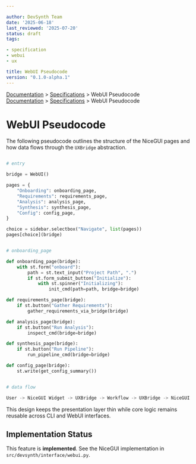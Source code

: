 ```yaml
---

author: DevSynth Team
date: '2025-06-18'
last_reviewed: '2025-07-20'
status: draft
tags:

- specification
- webui
- ux

title: WebUI Pseudocode
version: "0.1.0-alpha.1"
---
```

<div class="breadcrumbs">
<a href="../index.md">Documentation</a> &gt; <a href="index.md">Specifications</a> &gt; WebUI Pseudocode
</div>

<div class="breadcrumbs">
<a href="../index.md">Documentation</a> &gt; <a href="index.md">Specifications</a> &gt; WebUI Pseudocode
</div>

# WebUI Pseudocode

The following pseudocode outlines the structure of the NiceGUI pages and how data flows through the `UXBridge` abstraction.

```python

# entry

bridge = WebUI()

pages = {
    "Onboarding": onboarding_page,
    "Requirements": requirements_page,
    "Analysis": analysis_page,
    "Synthesis": synthesis_page,
    "Config": config_page,
}

choice = sidebar.selectbox("Navigate", list(pages))
pages[choice](bridge)
```

```python

# onboarding_page

def onboarding_page(bridge):
    with st.form("onboard"):
        path = st.text_input("Project Path", ".")
        if st.form_submit_button("Initialize"):
            with st.spinner("Initializing"):
                init_cmd(path=path, bridge=bridge)

def requirements_page(bridge):
    if st.button("Gather Requirements"):
        gather_requirements_via_bridge(bridge)

def analysis_page(bridge):
    if st.button("Run Analysis"):
        inspect_cmd(bridge=bridge)

def synthesis_page(bridge):
    if st.button("Run Pipeline"):
        run_pipeline_cmd(bridge=bridge)

def config_page(bridge):
    st.write(get_config_summary())
```

```python

# data flow

User -> NiceGUI Widget -> UXBridge -> Workflow -> UXBridge -> NiceGUI
```

This design keeps the presentation layer thin while core logic remains reusable across CLI and WebUI interfaces.
## Implementation Status

This feature is **implemented**. See the NiceGUI implementation in `src/devsynth/interface/webui.py`.
